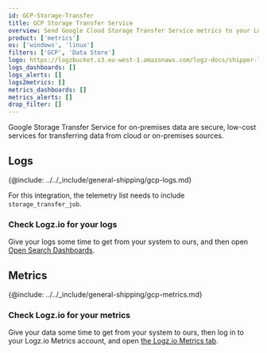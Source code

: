 ```yaml
---
id: GCP-Storage-Transfer 
title: GCP Storage Transfer Service
overview: Send Google Cloud Storage Transfer Service metrics to your Logz.io account.
product: ['metrics']
os: ['windows', 'linux']
filters: ['GCP', 'Data Store']
logo: https://logzbucket.s3.eu-west-1.amazonaws.com/logz-docs/shipper-logos/gcpstorage.png
logs_dashboards: []
logs_alerts: []
logs2metrics: []
metrics_dashboards: []
metrics_alerts: []
drop_filter: []
---
```



Google Storage Transfer Service for on-premises data are secure, low-cost services for transferring data from cloud or on-premises sources. 

## Logs

{@include: ../../_include/general-shipping/gcp-logs.md}

For this integration, the telemetry list needs to include `storage_transfer_job`.

### Check Logz.io for your logs

Give your logs some time to get from your system to ours, and then open [Open Search Dashboards](https://app.logz.io/#/dashboard/osd).


## Metrics

{@include: ../../_include/general-shipping/gcp-metrics.md}


### Check Logz.io for your metrics

Give your data some time to get from your system to ours, then log in to your Logz.io Metrics account, and open [the Logz.io Metrics tab](https://app.logz.io/#/dashboard/metrics/).